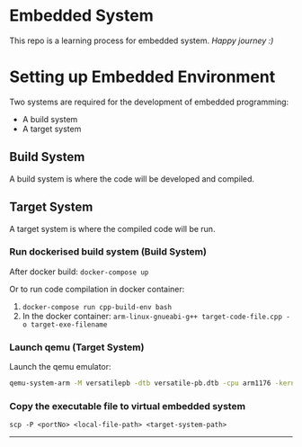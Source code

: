 # Embedded System

This repo is a learning process for embedded system. 
_Happy journey :)_

# Setting up Embedded Environment
Two systems are required for the development of embedded programming:

* A build system
* A target system


## Build System

A build system is where the code will be developed and compiled.

## Target System

A target system is where the compiled code will be run.

### Run dockerised build system (Build System)

After docker build: `docker-compose up` 

Or to run code compilation in docker container: 
1. `docker-compose run cpp-build-env bash`
1. In the docker container: `arm-linux-gnueabi-g++ target-code-file.cpp -o target-exe-filename`

### Launch qemu (Target System)

Launch the qemu emulator:

```bash
qemu-system-arm -M versatilepb -dtb versatile-pb.dtb -cpu arm1176 -kernel kernel-qemu-stretch -m 256 -drive file=2021-05-07-raspios-buster-armhf-lite.img,format=raw -append "rw console=ttyAMA0 rootfstype=ext4 root=/dev/sda2 loglevel=8" -net user,hostfwd=tcp::22023-:22,hostfwd=tcp::9090-:9090 -net nic -serial stdio

```
<!-- -nographic  -->

### Copy the executable file to virtual embedded system

`scp -P <portNo> <local-file-path> <target-system-path>`

___







